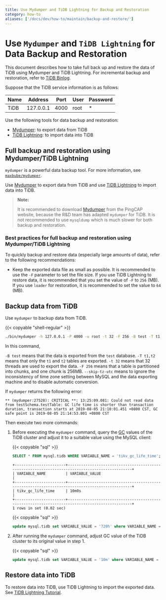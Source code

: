 ```yaml
---
title: Use Mydumper and TiDB Lightning for Backup and Restoration
category: how-to
aliases: ['/docs/dev/how-to/maintain/backup-and-restore/']
---
```


# Use `Mydumper` and `TiDB Lightning` for Data Backup and Restoration

This document describes how to take full back up and restore the data of TiDB using Mydumper and TiDB Lightning. For incremental backup and restoration, refer to [TiDB Binlog](/reference/tidb-binlog/overview.md).

Suppose that the TiDB service information is as follows:

|Name|Address|Port|User|Password|
|----|-------|----|----|--------|
|TiDB|127.0.0.1|4000|root|*|

Use the following tools for data backup and restoration:

- [Mydumper](/reference/tools/mydumper.md): to export data from TiDB
- [TiDB Lightning](/reference/tools/tidb-lightning/overview.md): to import data into TiDB

## Full backup and restoration using Mydumper/TiDB Lightning

`mydumper` is a powerful data backup tool. For more information, see [`maxbube/mydumper`](https://github.com/maxbube/mydumper).

Use [Mydumper](/reference/tools/mydumper.md) to export data from TiDB and use [TiDB Lightning](/reference/tools/tidb-lightning/overview.md) to import data into TiDB.

> **Note:**
>
> It is recommended to download [Mydumper](/reference/tools/mydumper.md) from the PingCAP website, because the R&D team has adapted `mydumper` for TiDB. It is not recommended to use `mysqldump` which is much slower for both backup and restoration.

### Best practices for full backup and restoration using Mydumper/TiDB Lightning

To quickly backup and restore data (especially large amounts of data), refer to the following recommendations:

* Keep the exported data file as small as possible. It is recommended to use the `-F` parameter to set the file size. If you use TiDB Lightning to restore data, it is recommended that you set the value of `-F` to `256` (MB). If you use `loader` for restoration, it is recommended to set the value to `64` (MB).

## Backup data from TiDB

Use `mydumper` to backup data from TiDB.

{{< copyable "shell-regular" >}}

```bash
./bin/mydumper -h 127.0.0.1 -P 4000 -u root -t 32 -F 256 -B test -T t1,t2 --skip-tz-utc -o ./var/test
```

In this command,

`-B test` means that the data is exported from the `test` database.
`-T t1,t2` means that only the `t1` and `t2` tables are exported.
`-t 32` means that 32 threads are used to export the data.
`-F 256` means that a table is partitioned into chunks, and one chunk is 256MB.
`--skip-tz-utc` means to ignore the inconsistency of time zone setting between MySQL and the data exporting machine and to disable automatic conversion.

If `mydumper` returns the following error:

```
** (mydumper:27528): CRITICAL **: 13:25:09.081: Could not read data from testSchema.testTable: GC life time is shorter than transaction duration, transaction starts at 2019-08-05 21:10:01.451 +0800 CST, GC safe point is 2019-08-05 21:14:53.801 +0800 CST
```

Then execute two more commands:

1. Before executing the `mydumper` command, query the [GC](/reference/garbage-collection/overview.md) values of the TiDB cluster and adjust it to a suitable value using the MySQL client:

    {{< copyable "sql" >}}

    ```sql
    SELECT * FROM mysql.tidb WHERE VARIABLE_NAME = 'tikv_gc_life_time';
    ```

    ```
    +-----------------------+------------------------------------------------------------------------------------------------+
    | VARIABLE_NAME         | VARIABLE_VALUE                                                                                 |
    +-----------------------+------------------------------------------------------------------------------------------------+
    | tikv_gc_life_time     | 10m0s                                                                                          |
    +-----------------------+------------------------------------------------------------------------------------------------+
    1 rows in set (0.02 sec)
    ```

    {{< copyable "sql" >}}

    ```sql
    update mysql.tidb set VARIABLE_VALUE = '720h' where VARIABLE_NAME = 'tikv_gc_life_time';
    ```

2. After running the `mydumper` command, adjust GC value of the TiDB cluster to its original value in step 1.

    {{< copyable "sql" >}}

    ```sql
    update mysql.tidb set VARIABLE_VALUE = '10m' where VARIABLE_NAME = 'tikv_gc_life_time';
    ```

## Restore data into TiDB

To restore data into TiDB, use TiDB Lightning to import the exported data. See [TiDB Lightning Tutorial](/reference/tools/tidb-lightning/tidb-backend.md).
